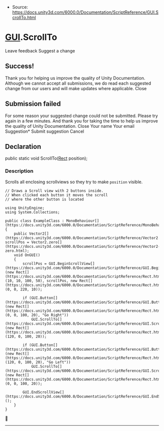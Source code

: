 * Source: https://docs.unity3d.com/6000.0/Documentation/ScriptReference/GUI.ScrollTo.html

#  [GUI](https://docs.unity3d.com/6000.0/Documentation/ScriptReference/GUI.html).ScrollTo
Leave feedback
Suggest a change
## Success!
Thank you for helping us improve the quality of Unity Documentation. Although we cannot accept all submissions, we do read each suggested change from our users and will make updates where applicable.
Close
## Submission failed
For some reason your suggested change could not be submitted. Please <a>try again</a> in a few minutes. And thank you for taking the time to help us improve the quality of Unity Documentation.
Close
Your name Your email Suggestion* Submit suggestion
Cancel
## Declaration
public static void ScrollTo([Rect](https://docs.unity3d.com/6000.0/Documentation/ScriptReference/Rect.html) position); 
### Description
Scrolls all enclosing scrollviews so they try to make `position` visible.
```
// Draws a Scroll view with 2 buttons inside.
// When clicked each button it moves the scroll
// where the other button is located  
  
using UnityEngine;
using System.Collections;  
  
public class ExampleClass : MonoBehaviour[](https://docs.unity3d.com/6000.0/Documentation/ScriptReference/MonoBehaviour.html)
{
    public Vector2[](https://docs.unity3d.com/6000.0/Documentation/ScriptReference/Vector2.html) scrollPos = Vector2.zero[](https://docs.unity3d.com/6000.0/Documentation/ScriptReference/Vector2-zero.html);
    void OnGUI()
    {
        scrollPos = GUI.BeginScrollView[](https://docs.unity3d.com/6000.0/Documentation/ScriptReference/GUI.BeginScrollView.html)(new Rect[](https://docs.unity3d.com/6000.0/Documentation/ScriptReference/Rect.html)(10, 10, 100, 50), scrollPos, new Rect[](https://docs.unity3d.com/6000.0/Documentation/ScriptReference/Rect.html)(0, 0, 220, 10));  
  
        if (GUI.Button[](https://docs.unity3d.com/6000.0/Documentation/ScriptReference/GUI.Button.html)(new Rect[](https://docs.unity3d.com/6000.0/Documentation/ScriptReference/Rect.html)(0, 0, 100, 20), "Go Right"))
            GUI.ScrollTo[](https://docs.unity3d.com/6000.0/Documentation/ScriptReference/GUI.ScrollTo.html)(new Rect[](https://docs.unity3d.com/6000.0/Documentation/ScriptReference/Rect.html)(120, 0, 100, 20));  
  
        if (GUI.Button[](https://docs.unity3d.com/6000.0/Documentation/ScriptReference/GUI.Button.html)(new Rect[](https://docs.unity3d.com/6000.0/Documentation/ScriptReference/Rect.html)(120, 0, 100, 20), "Go Left"))
            GUI.ScrollTo[](https://docs.unity3d.com/6000.0/Documentation/ScriptReference/GUI.ScrollTo.html)(new Rect[](https://docs.unity3d.com/6000.0/Documentation/ScriptReference/Rect.html)(0, 0, 100, 20));  
  
        GUI.EndScrollView[](https://docs.unity3d.com/6000.0/Documentation/ScriptReference/GUI.EndScrollView.html)();
    }
}

```

* * *
